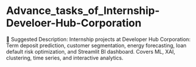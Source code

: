 # Advance_tasks_of_Internship-Develoer-Hub-Corporation
🔹 Suggested Description: Internship projects at Developer Hub Corporation: Term deposit prediction, customer segmentation, energy forecasting, loan default risk optimization, and Streamlit BI dashboard. Covers ML, XAI, clustering, time series, and interactive analytics.

